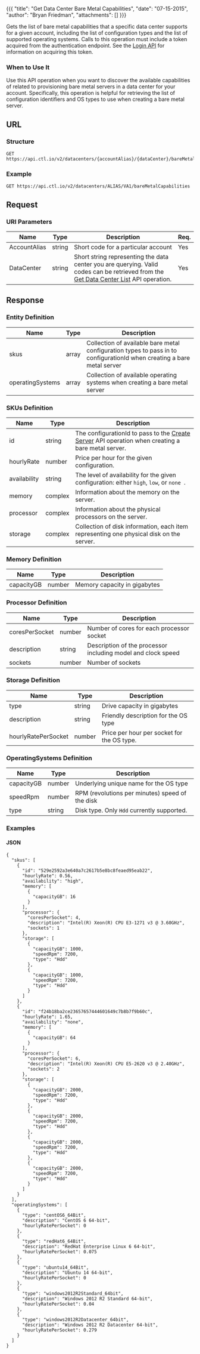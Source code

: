 {{{
  "title": "Get Data Center Bare Metal Capabilities",
  "date": "07-15-2015",
  "author": "Bryan Friedman",
  "attachments": []
}}}

Gets the list of bare metal capabilities that a specific data center supports for a given account, including the list of configuration types and the list of supported operating systems. Calls to this operation must include a token acquired from the authentication endpoint. See the [Login API](../Authentication/login.md) for information on acquiring this token.

### When to Use It

Use this API operation when you want to discover the available capabilities of related to provisioning bare metal servers in a data center for your account. Specifically, this operation is helpful for retrieving the list of configuration identifiers and OS types to use when creating a bare metal server.

## URL

### Structure

    GET https://api.ctl.io/v2/datacenters/{accountAlias}/{dataCenter}/bareMetalCapabilities

### Example

    GET https://api.ctl.io/v2/datacenters/ALIAS/VA1/bareMetalCapabilities

## Request

### URI Parameters

| Name | Type | Description | Req. |
| --- | --- | --- | --- |
| AccountAlias | string | Short code for a particular account | Yes |
| DataCenter | string | Short string representing the data center you are querying. Valid codes can be retrieved from the [Get Data Center List](get-data-center.md) API operation. | Yes |

## Response

### Entity Definition

| Name | Type | Description |
| --- | --- | --- |
| skus | array | Collection of available bare metal configuration types to pass in to configurationId when creating a bare metal server |
| operatingSystems | array | Collection of available operating systems when creating a bare metal server |

### SKUs Definition

| Name | Type | Description |
| --- | --- | --- |
| id | string | The configurationId to pass to the [Create Server](../Servers/create-server.md) API operation when creating a bare metal server. |
| hourlyRate | number | Price per hour for the given configuration. |
| availability | string | The level of availability for the given configuration: either `high`, `low`, or `none `. |
| memory | complex | Information about the memory on the server. |
| processor | complex | Information about the physical processors on the server. |
| storage | complex | Collection of disk information, each item representing one physical disk on the server. |

### Memory Definition
| Name | Type | Description |
| --- | --- | --- |
| capacityGB | number | Memory capacity in gigabytes |

### Processor Definition
| Name | Type | Description |
| --- | --- | --- |
| coresPerSocket | number | Number of cores for each processor socket |
| description | string | Description of the processor including model and clock speed |
| sockets | number | Number of sockets |

### Storage Definition
| Name | Type | Description |
| --- | --- | --- |
| type | string | Drive capacity in gigabytes |
| description | string | Friendly description for the OS type |
| hourlyRatePerSocket | number | Price per hour per socket for the OS type.  |

### OperatingSystems Definition

| Name | Type | Description |
| --- | --- | --- |
| capacityGB | number | Underlying unique name for the OS type |
| speedRpm | number | RPM (revolutions per minutes) speed of the disk |
| type | string | Disk type. Only `Hdd` currently supported. |

### Examples

#### JSON

    {
      "skus": [
        {
          "id": "529e2592a3e640a7c2617b5e8bc8feaed95eab22",
          "hourlyRate": 0.56,
          "availability": "high",
          "memory": [
            {
              "capacityGB": 16
            }
          ],
          "processor": {
            "coresPerSocket": 4,
            "description": "Intel(R) Xeon(R) CPU E3-1271 v3 @ 3.60GHz",
            "sockets": 1
          },
          "storage": [
            {
              "capacityGB": 1000,
              "speedRpm": 7200,
              "type": "Hdd"
            },
            {
              "capacityGB": 1000,
              "speedRpm": 7200,
              "type": "Hdd"
            }
          ]
        },
        {
          "id": "f24b18ba2ce23657657444601649c7b8b7f9b60c",
          "hourlyRate": 1.65,
          "availability": "none",
          "memory": [
            {
              "capacityGB": 64
            }
          ],
          "processor": {
            "coresPerSocket": 6,
            "description": "Intel(R) Xeon(R) CPU E5-2620 v3 @ 2.40GHz",
            "sockets": 2
          },
          "storage": [
            {
              "capacityGB": 2000,
              "speedRpm": 7200,
              "type": "Hdd"
            },
            {
              "capacityGB": 2000,
              "speedRpm": 7200,
              "type": "Hdd"
            },
            {
              "capacityGB": 2000,
              "speedRpm": 7200,
              "type": "Hdd"
            },
            {
              "capacityGB": 2000,
              "speedRpm": 7200,
              "type": "Hdd"
            }
          ]
        }
      ],
      "operatingSystems": [
        {
          "type": "centOS6_64Bit",
          "description": "CentOS 6 64-bit",
          "hourlyRatePerSocket": 0
        },
        {
          "type": "redHat6_64Bit",
          "description": "RedHat Enterprise Linux 6 64-bit",
          "hourlyRatePerSocket": 0.075
        },
        {
          "type": "ubuntu14_64Bit",
          "description": "Ubuntu 14 64-bit",
          "hourlyRatePerSocket": 0
        },
        {
          "type": "windows2012R2Standard_64bit",
          "description": "Windows 2012 R2 Standard 64-bit",
          "hourlyRatePerSocket": 0.04
        },
        {
          "type": "windows2012R2Datacenter_64bit",
          "description": "Windows 2012 R2 Datacenter 64-bit",
          "hourlyRatePerSocket": 0.279
        }
      ]
    }
